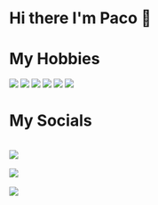 # Hi there I'm Paco 👋

# My Hobbies

<img src="https://img.shields.io/badge/GoLang-7815CB?style=for-the-badge&logo=go&logoColor=white">
<img src="https://img.shields.io/badge/Python-7815CB?style=for-the-badge&logo=python&logoColor=white">
<img src="https://img.shields.io/badge/MongoDB-7815CB?style=for-the-badge&logo=mongodb&logoColor=white">
<img src="https://img.shields.io/badge/ReactJS-7815CB?style=for-the-badge&logo=mongodb&logoColor=white">
<img src="https://img.shields.io/badge/VueJS-7815CB?style=for-the-badge&logo=mongodb&logoColor=white">
<img src="https://img.shields.io/badge/TailwindCss-7815CB?style=for-the-badge&logo=mongodb&logoColor=white">
  
# My Socials

<br>
<a href="https://twitter.com/Andromeda_IO"> <img src="https://img.shields.io/badge/@Andromeda_IO-7815CB?style=for-the-badge&logo=discord&logoColor=white">
<br>
<br>
<a href="https://twitter.com/paco_krueger"> <img src="https://img.shields.io/badge/@paco_krueger-7815CB?style=for-the-badge&logo=discord&logoColor=white">
<br>
<br>
<img src="https://img.shields.io/badge/Paco_Krueger_6376-7815CB?style=for-the-badge&logo=discord&logoColor=white">

<!--
**paco-krueger/paco-krueger** is a ✨ _special_ ✨ repository because its `README.md` (this file) appears on your GitHub profile.

Here are some ideas to get you started:

- 🔭 I’m currently working on ...
- 🌱 I’m currently learning ...
- 👯 I’m looking to collaborate on ...
- 🤔 I’m looking for help with ...
- 💬 Ask me about ...
- 📫 How to reach me: ...
- 😄 Pronouns: ...
- ⚡ Fun fact: ...
-->
